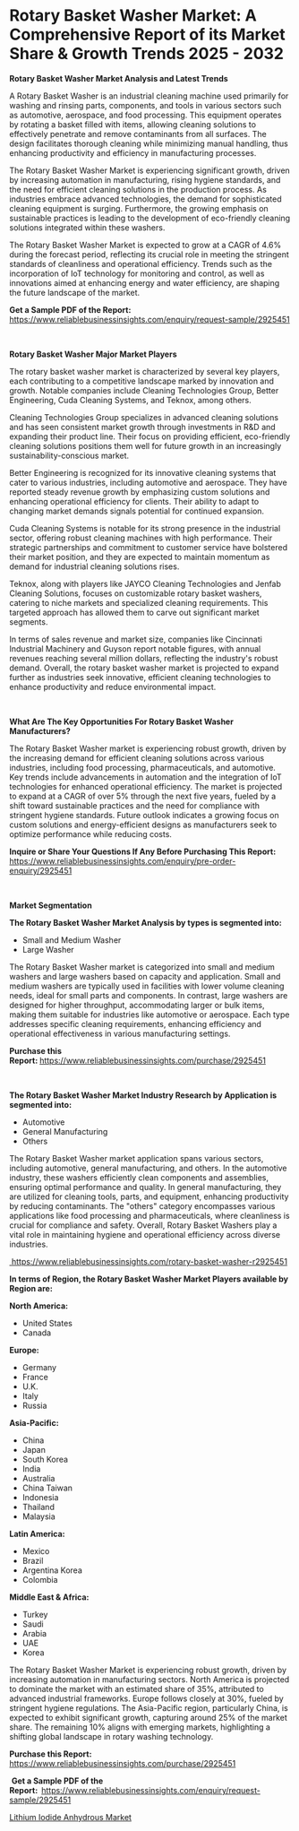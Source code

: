 <p><h1>Rotary Basket Washer Market: A Comprehensive Report of its Market Share & Growth Trends 2025 - 2032</h1></p><p><strong>Rotary Basket Washer Market Analysis and Latest Trends</strong></p>
<p><p>A Rotary Basket Washer is an industrial cleaning machine used primarily for washing and rinsing parts, components, and tools in various sectors such as automotive, aerospace, and food processing. This equipment operates by rotating a basket filled with items, allowing cleaning solutions to effectively penetrate and remove contaminants from all surfaces. The design facilitates thorough cleaning while minimizing manual handling, thus enhancing productivity and efficiency in manufacturing processes.</p><p>The Rotary Basket Washer Market is experiencing significant growth, driven by increasing automation in manufacturing, rising hygiene standards, and the need for efficient cleaning solutions in the production process. As industries embrace advanced technologies, the demand for sophisticated cleaning equipment is surging. Furthermore, the growing emphasis on sustainable practices is leading to the development of eco-friendly cleaning solutions integrated within these washers.</p><p>The Rotary Basket Washer Market is expected to grow at a CAGR of 4.6% during the forecast period, reflecting its crucial role in meeting the stringent standards of cleanliness and operational efficiency. Trends such as the incorporation of IoT technology for monitoring and control, as well as innovations aimed at enhancing energy and water efficiency, are shaping the future landscape of the market.</p></p>
<p><strong>Get a Sample PDF of the Report:&nbsp;</strong> <a href="https://www.reliablebusinessinsights.com/enquiry/request-sample/2925451?utm_campaign=3003&utm_medium=2&utm_source=Github&utm_content=ia&utm_term=12032025&utm_id=rotary-basket-washer">https://www.reliablebusinessinsights.com/enquiry/request-sample/2925451</a></p>
<p>&nbsp;</p>
<p><strong>Rotary Basket Washer Major Market Players</strong></p>
<p><p>The rotary basket washer market is characterized by several key players, each contributing to a competitive landscape marked by innovation and growth. Notable companies include Cleaning Technologies Group, Better Engineering, Cuda Cleaning Systems, and Teknox, among others.</p><p>Cleaning Technologies Group specializes in advanced cleaning solutions and has seen consistent market growth through investments in R&D and expanding their product line. Their focus on providing efficient, eco-friendly cleaning solutions positions them well for future growth in an increasingly sustainability-conscious market.</p><p>Better Engineering is recognized for its innovative cleaning systems that cater to various industries, including automotive and aerospace. They have reported steady revenue growth by emphasizing custom solutions and enhancing operational efficiency for clients. Their ability to adapt to changing market demands signals potential for continued expansion.</p><p>Cuda Cleaning Systems is notable for its strong presence in the industrial sector, offering robust cleaning machines with high performance. Their strategic partnerships and commitment to customer service have bolstered their market position, and they are expected to maintain momentum as demand for industrial cleaning solutions rises.</p><p>Teknox, along with players like JAYCO Cleaning Technologies and Jenfab Cleaning Solutions, focuses on customizable rotary basket washers, catering to niche markets and specialized cleaning requirements. This targeted approach has allowed them to carve out significant market segments.</p><p>In terms of sales revenue and market size, companies like Cincinnati Industrial Machinery and Guyson report notable figures, with annual revenues reaching several million dollars, reflecting the industry's robust demand. Overall, the rotary basket washer market is projected to expand further as industries seek innovative, efficient cleaning technologies to enhance productivity and reduce environmental impact.</p></p>
<p>&nbsp;</p>
<p><strong>What Are The Key Opportunities For Rotary Basket Washer Manufacturers?</strong></p>
<p><p>The Rotary Basket Washer market is experiencing robust growth, driven by the increasing demand for efficient cleaning solutions across various industries, including food processing, pharmaceuticals, and automotive. Key trends include advancements in automation and the integration of IoT technologies for enhanced operational efficiency. The market is projected to expand at a CAGR of over 5% through the next five years, fueled by a shift toward sustainable practices and the need for compliance with stringent hygiene standards. Future outlook indicates a growing focus on custom solutions and energy-efficient designs as manufacturers seek to optimize performance while reducing costs.</p></p>
<p><strong>Inquire or Share Your Questions If Any Before Purchasing This Report:</strong> <a href="https://www.reliablebusinessinsights.com/enquiry/pre-order-enquiry/2925451?utm_campaign=3003&utm_medium=2&utm_source=Github&utm_content=ia&utm_term=12032025&utm_id=rotary-basket-washer">https://www.reliablebusinessinsights.com/enquiry/pre-order-enquiry/2925451</a></p>
<p>&nbsp;</p>
<p><strong>Market Segmentation</strong></p>
<p><strong>The Rotary Basket Washer Market Analysis by types is segmented into:</strong></p>
<p><ul><li>Small and Medium Washer</li><li>Large Washer</li></ul></p>
<p><p>The Rotary Basket Washer market is categorized into small and medium washers and large washers based on capacity and application. Small and medium washers are typically used in facilities with lower volume cleaning needs, ideal for small parts and components. In contrast, large washers are designed for higher throughput, accommodating larger or bulk items, making them suitable for industries like automotive or aerospace. Each type addresses specific cleaning requirements, enhancing efficiency and operational effectiveness in various manufacturing settings.</p></p>
<p><strong>Purchase this Report:&nbsp;</strong><a href="https://www.reliablebusinessinsights.com/purchase/2925451?utm_campaign=3003&utm_medium=2&utm_source=Github&utm_content=ia&utm_term=12032025&utm_id=rotary-basket-washer">https://www.reliablebusinessinsights.com/purchase/2925451</a></p>
<p>&nbsp;</p>
<p><strong>The Rotary Basket Washer Market Industry Research by Application is segmented into:</strong></p>
<p><ul><li>Automotive</li><li>General Manufacturing</li><li>Others</li></ul></p>
<p><p>The Rotary Basket Washer market application spans various sectors, including automotive, general manufacturing, and others. In the automotive industry, these washers efficiently clean components and assemblies, ensuring optimal performance and quality. In general manufacturing, they are utilized for cleaning tools, parts, and equipment, enhancing productivity by reducing contaminants. The "others" category encompasses various applications like food processing and pharmaceuticals, where cleanliness is crucial for compliance and safety. Overall, Rotary Basket Washers play a vital role in maintaining hygiene and operational efficiency across diverse industries.</p></p>
<p><a href="https://www.reliablebusinessinsights.com/rotary-basket-washer-r2925451?utm_campaign=3003&utm_medium=2&utm_source=Github&utm_content=ia&utm_term=12032025&utm_id=rotary-basket-washer">&nbsp;https://www.reliablebusinessinsights.com/rotary-basket-washer-r2925451</a></p>
<p><strong>In terms of Region, the Rotary Basket Washer Market Players available by Region are:</strong></p>
<p>
    <p> <strong> North America: </strong>
        <ul>
            <li>United States</li>
            <li>Canada</li>
        </ul>
        </p> 
    <p> <strong> Europe: </strong>
        <ul>
            <li>Germany</li>
            <li>France</li>
            <li>U.K.</li>
            <li>Italy</li>
            <li>Russia</li>
        </ul>
        </p> 
    <p> <strong> Asia-Pacific: </strong>
        <ul>
            <li>China</li>
            <li>Japan</li>
            <li>South Korea</li>
            <li>India</li>
            <li>Australia</li>
            <li>China Taiwan</li>
            <li>Indonesia</li>
            <li>Thailand</li>
            <li>Malaysia</li>
        </ul>
        </p> 
    <p> <strong> Latin America: </strong>
        <ul>
            <li>Mexico</li>
            <li>Brazil</li>
            <li>Argentina Korea</li>
            <li>Colombia</li>
        </ul>
        </p> 
    <p> <strong> Middle East & Africa: </strong>
        <ul>
            <li>Turkey</li>
            <li>Saudi</li>
            <li>Arabia</li>
            <li>UAE</li>
            <li>Korea</li>
        </ul>
    </p>
    </p>
<p><p>The Rotary Basket Washer Market is experiencing robust growth, driven by increasing automation in manufacturing sectors. North America is projected to dominate the market with an estimated share of 35%, attributed to advanced industrial frameworks. Europe follows closely at 30%, fueled by stringent hygiene regulations. The Asia-Pacific region, particularly China, is expected to exhibit significant growth, capturing around 25% of the market share. The remaining 10% aligns with emerging markets, highlighting a shifting global landscape in rotary washing technology.</p></p>
<p><strong>Purchase this Report: </strong><a href="https://www.reliablebusinessinsights.com/purchase/2925451?utm_campaign=3003&utm_medium=2&utm_source=Github&utm_content=ia&utm_term=12032025&utm_id=rotary-basket-washer">https://www.reliablebusinessinsights.com/purchase/2925451</a></p>
<p>&nbsp;<strong>Get a Sample PDF of the Report:&nbsp;&nbsp;</strong><a href="https://www.reliablebusinessinsights.com/enquiry/request-sample/2925451?utm_campaign=3003&utm_medium=2&utm_source=Github&utm_content=ia&utm_term=12032025&utm_id=rotary-basket-washer">https://www.reliablebusinessinsights.com/enquiry/request-sample/2925451</a></p>
<p><strong></strong></p>
<p><p><a href="https://github.com/popupioo/Market-Research-Report-List-1/blob/main/lithium-iodide-anhydrous-market.md?utm_campaign=3003&utm_medium=2&utm_source=Github&utm_content=ia&utm_term=12032025&utm_id=rotary-basket-washer">Lithium Iodide Anhydrous Market</a></p></p>